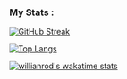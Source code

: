 ### My Stats :
[![GitHub Streak](http://github-readme-streak-stats.herokuapp.com?user=kiritoroo&theme=dark&background=000000)](https://git.io/streak-stats)

[![Top Langs](https://github-readme-stats.vercel.app/api/top-langs/?username=kiritoroo&layout=compact)](https://github.com/anuraghazra/github-readme-stats)

[![willianrod's wakatime stats](https://github-readme-stats.vercel.app/api/wakatime?username=kiritoro)](https://github.com/anuraghazra/github-readme-stats)
